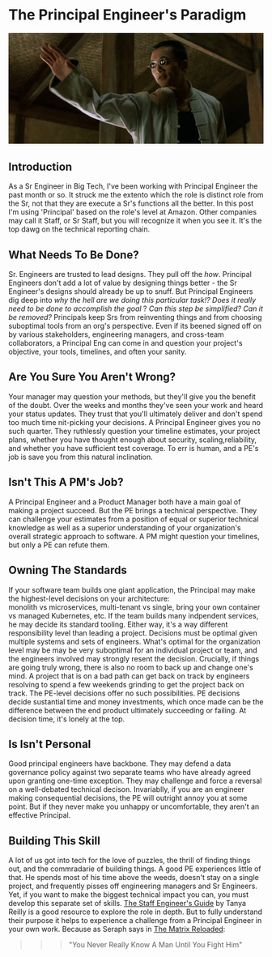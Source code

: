 # The Principal Engineer's Paradigm

<p align="center">
  <img src="assets/img/seraph-matrix.png">
</p>

## Introduction
As a Sr Engineer in Big Tech, I've been working with Principal Engineer the past month or so. It struck me the extento which the role is distinct role from the Sr, not that they are execute a Sr's functions all the better. 
In this post I'm using 'Principal' based on the role's level at Amazon. Other companies may call it Staff, or Sr Staff, but you will recognize it when you see it. It's the top dawg on the technical reporting chain. 

## What Needs To Be Done? 
Sr. Engineers are trusted to lead designs. They pull off the *how*. Principal Engineers don't add a lot of value by designing things better - the Sr Engineer's designs should already be up to snuff. But Principal Engineers dig deep into *why the hell are we doing this particular task!?* 
*Does it really need to be done to accomplish the goal* ? *Can this step be simplified?* *Can it be removed?* Principals keep Srs from reinventing things and from choosing suboptimal tools from an org's perspective. 
Even if its beened signed off on by various stakeholders, engineering managers, and cross-team collaborators, a Principal Eng can come in and question your project's objective, your tools, timelines, and often your sanity. 

## Are You Sure You Aren't Wrong? 
Your manager may question your methods, but they'll give you the benefit of the doubt. Over the weeks and months they've seen your work and heard your status updates.
They trust that you'll ultimately deliver and don't spend too much time nit-picking your decisions. A Principal Engineer gives you no such quarter. They ruthlessly question your timeline estimates, your project plans, whether you 
have thought enough about security, scaling,reliability, and whether you have sufficient test coverage. To err is human, and a PE's job is save you from this natural inclination.  

## Isn't This A PM's Job? 
A Principal Engineer and a Product Manager both have a main goal of making a project succeed. But the PE brings a technical perspective. 
They can challenge your estimates from a position of equal or superior technical knowledge as well as a superior understanding of your organization's overall strategic approach to software. 
A PM might question your timelines, but only a PE can refute them. 

## Owning The Standards
If your software team builds one giant application, the Principal may make the highest-level decisions on your architecture:  
monolith vs microservices, multi-tenant vs single, bring your own container vs managed Kubernetes, etc. If the team builds many indpendent services, 
he may decide its standard tooling. Either way, it's a way different responsibility level than leading a project. Decisions must be optimal given 
multiple systems and sets of engineers. What's optimal for the organization level may be may be very suboptimal for an individual project or team, and the engineers involved may strongly resent the decision. Crucially, if things are going truly wrong, there is also no 
room to back up and change one's mind. A project that is on a bad path can get back on track by engineers resolving to spend a few weekends grinding to get the project back on track. The 
PE-level decisions offer no such possibilities. PE decisions decide sustantial time and money investments, which once made can be the difference between the end product ultimately succeeding or failing. At decision time, it's lonely at the top. 

## Is Isn't Personal
Good principal engineers have backbone. They may defend a data governance policy against two separate teams who have already agreed upon granting one-time exception. They may challenge and force a reversal on a well-debated technical decison. Invariablly, if you are an engineer making consequential decisions, 
the PE will outright annoy you at some point. But if they never make you unhappy or uncomfortable, they aren't an effective Principal. 

## Building This Skill
A lot of us got into tech for the love of puzzles, the thrill of finding things out, and the commradarie of building things. A good PE experiences little of that. He spends most of his time above the weeds, doesn't stay on a single project, and frequently pisses off engineering managers and Sr Engineers. Yet, if you want to make the biggest technical impact you can, you must develop this separate set of skills. <u>The Staff Engineer's Guide</U> by Tanya Reilly is a good resource to explore the role in depth. But to fully understand their purpose it helps to experience a challenge from a Principal Engineer in your own work. Because as Seraph says in <u>The Matrix Reloaded</u>:

>>> "You Never Really Know A Man Until You Fight Him"